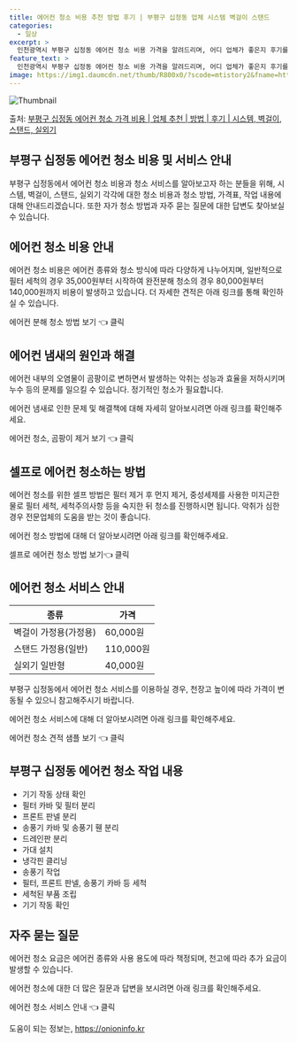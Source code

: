 ```yaml
---
title: 에어컨 청소 비용 추천 방법 후기 | 부평구 십정동 업체 시스템 벽걸이 스탠드
categories:
  - 일상
excerpt: >
  인천광역시 부평구 십정동 에어컨 청소 비용 가격을 알려드리며, 어디 업체가 좋은지 후기를 통해 알아보겠습니다. 현재 글에서는 시스템, 벽걸이, 스탠드, 실외기 각각에 대해 청소 비용이 나와 있으니 참고하시면 되겠습니다. 에어컨 분해 청소 방법 보기 👈 클릭셀프 에어컨 청소 방법 보기👈 클릭부평구 십정동 에어컨 청소 비용시스템에어컨 방식클리닝방식금액1way 방식에어컨 완전분해80,000원1way 방식에어컨 필터세척35,000원2way 방식에어컨 완전분해90,000원2way 방식에어컨 필터세척35,000원4way 방식에어컨 완전분해120,000원4way 방식에어컨 필터세척35,000원원형방식에어컨 완전분해140,000원원형방식에어컨 필터세척35,000원에어컨 청소 견적 샘플 보기 👈 클릭에어컨 냄새의 원인에..
feature_text: >
  인천광역시 부평구 십정동 에어컨 청소 비용 가격을 알려드리며, 어디 업체가 좋은지 후기를 통해 알아보겠습니다. 현재 글에서는 시스템, 벽걸이, 스탠드, 실외기 각각에 대해 청소 비용이 나와 있으니 참고하시면 되겠습니다. 에어컨 분해 청소 방법 보기 👈 클릭셀프 에어컨 청소 방법 보기👈 클릭부평구 십정동 에어컨 청소 비용시스템에어컨 방식클리닝방식금액1way 방식에어컨 완전분해80,000원1way 방식에어컨 필터세척35,000원2way 방식에어컨 완전분해90,000원2way 방식에어컨 필터세척35,000원4way 방식에어컨 완전분해120,000원4way 방식에어컨 필터세척35,000원원형방식에어컨 완전분해140,000원원형방식에어컨 필터세척35,000원에어컨 청소 견적 샘플 보기 👈 클릭에어컨 냄새의 원인에..
image: https://img1.daumcdn.net/thumb/R800x0/?scode=mtistory2&fname=https%3A%2F%2Fblog.kakaocdn.net%2Fdn%2FCZP2z%2FbtsHwaG9yGR%2Fc3AoM8QP8wQIVdBud7aYz0%2Fimg.webp
---
```


![Thumbnail](https://img1.daumcdn.net/thumb/R800x0/?scode=mtistory2&fname=https%3A%2F%2Fblog.kakaocdn.net%2Fdn%2FCZP2z%2FbtsHwaG9yGR%2Fc3AoM8QP8wQIVdBud7aYz0%2Fimg.webp)

<p>출처: <a href="https://onioninfo.kr/entry/%EB%B6%80%ED%8F%89%EA%B5%AC-%EC%8B%AD%EC%A0%95%EB%8F%99-%EC%97%90%EC%96%B4%EC%BB%A8-%EC%B2%AD%EC%86%8C-%EA%B0%80%EA%B2%A9-%EB%B9%84%EC%9A%A9-%EC%97%85%EC%B2%B4-%EC%B6%94%EC%B2%9C-%EB%B0%A9%EB%B2%95-%ED%9B%84%EA%B8%B0-%EC%8B%9C%EC%8A%A4%ED%85%9C-%EB%B2%BD%EA%B1%B8%EC%9D%B4-%EC%8A%A4%ED%83%A0%EB%93%9C-%EC%8B%A4%EC%99%B8%EA%B8%B0" rel="dofollow">부평구 십정동 에어컨 청소 가격 비용 | 업체 추천 | 방법 | 후기 | 시스템, 벽걸이, 스탠드, 실외기</a> </p>

## 부평구 십정동 에어컨 청소 비용 및 서비스 안내

부평구 십정동에서 에어컨 청소 비용과 청소 서비스를 알아보고자 하는 분들을 위해, 시스템, 벽걸이, 스탠드, 실외기 각각에 대한 청소 비용과
청소 방법, 가격표, 작업 내용에 대해 안내드리겠습니다. 또한 자가 청소 방법과 자주 묻는 질문에 대한 답변도 찾아보실 수 있습니다.

## 에어컨 청소 비용 안내

에어컨 청소 비용은 에어컨 종류와 청소 방식에 따라 다양하게 나누어지며, 일반적으로 필터 세척의 경우 35,000원부터 시작하여 완전분해
청소의 경우 80,000원부터 140,000원까지 비용이 발생하고 있습니다. 더 자세한 견적은 아래 링크를 통해 확인하실 수 있습니다.

에어컨 분해 청소 방법 보기 👈 클릭

## 에어컨 냄새의 원인과 해결

에어컨 내부의 오염물이 곰팡이로 변하면서 발생하는 악취는 성능과 효율을 저하시키며 누수 등의 문제를 일으킬 수 있습니다. 정기적인 청소가
필요합니다.

에어컨 냄새로 인한 문제 및 해결책에 대해 자세히 알아보시려면 아래 링크를 확인해주세요.

에어컨 청소, 곰팡이 제거 보기 👈 클릭

## 셀프로 에어컨 청소하는 방법

에어컨 청소를 위한 셀프 방법은 필터 제거 후 먼지 제거, 중성세제를 사용한 미지근한 물로 필터 세척, 세척주의사항 등을 숙지한 뒤 청소를
진행하시면 됩니다. 악취가 심한 경우 전문업체의 도움을 받는 것이 좋습니다.

에어컨 청소 방법에 대해 더 알아보시려면 아래 링크를 확인해주세요.

셀프로 에어컨 청소 방법 보기👈 클릭

## 에어컨 청소 서비스 안내

**종류** | **가격**  
---|---  
벽걸이 가정용(가정용) | 60,000원  
스탠드 가정용(일반) | 110,000원  
실외기 일반형 | 40,000원  
  
부평구 십정동에서 에어컨 청소 서비스를 이용하실 경우, 천장고 높이에 따라 가격이 변동될 수 있으니 참고해주시기 바랍니다.

에어컨 청소 서비스에 대해 더 알아보시려면 아래 링크를 확인해주세요.

에어컨 청소 견적 샘플 보기 👈 클릭

## 부평구 십정동 에어컨 청소 작업 내용

  * 기기 작동 상태 확인
  * 필터 카바 및 필터 분리
  * 프론트 판넬 분리
  * 송풍기 카바 및 송풍기 휀 분리
  * 드레인판 분리
  * 가대 설치
  * 냉각핀 클리닝
  * 송풍기 작업
  * 필터, 프론트 판넬, 송풍기 카바 등 세척
  * 세척된 부품 조립
  * 기기 작동 확인

## 자주 묻는 질문

에어컨 청소 요금은 에어컨 종류와 사용 용도에 따라 책정되며, 천고에 따라 추가 요금이 발생할 수 있습니다.

에어컨 청소에 대한 더 많은 질문과 답변을 보시려면 아래 링크를 확인해주세요.

에어컨 청소 서비스 안내 👈 클릭



 

도움이 되는 정보는, <a href="https://onioninfo.kr" rel="dofollow">https://onioninfo.kr</a>


